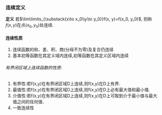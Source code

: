 ### 连续定义

**定义** 若$\lim\limits_{\substack{x\to x_0\\y\to y_0}}f(x, y)=f(x_0, y_0)$, 则称$f(x, y)$在点$(x_0, y_0)$处连续.

#### 连续性质

1. 连续函数的和、差、积、商(分母不为零)及复合仍连续
2. 基本初等函数在其定义域内连续,初等函数在其定义区域内连续

###### 有界闭区域上连续函数的性质:

1. 有界性:若f(x,y)在有界闭区域D上连续,则f(x,y)在D上有界.
2. 最值性:若f(x,y)在有界闭区域D上连续,则f(x,y)在D上必有最大值和最小值.
3. 介值性:若f(x,y)在有界闭区域D上连续,则f(x,y)在D上可取到介于最小值与最大值之间的任何值．
4. 一致连续性
